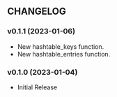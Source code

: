 ## CHANGELOG

### v0.1.1 (2023-01-06)

* New hashtable_keys function.
* New hashtable_entries function.

### v0.1.0 (2023-01-04)

* Initial Release
